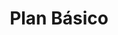 ---
title: "Plan Básico"
frequency: "2 veces por semana"
price: 70000
featured: false
features:
  - "Entrenamiento personalizado"
  - "2 sesiones semanales"
  - "Seguimiento de progreso"
order: 1
---